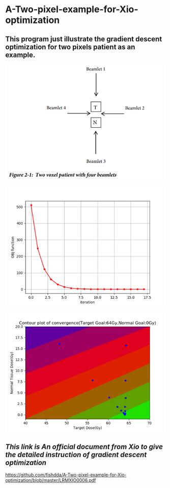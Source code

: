 # A-Two-pixel-example-for-Xio-optimization
## This program just illustrate the gradient descent optimization for two pixels patient as an example.

![alt text](https://github.com/fishdda/A-Two-pixel-example-for-Xio-optimization/blob/master/Fig3.PNG)

![alt text](https://github.com/fishdda/A-Two-pixel-example-for-Xio-optimization/blob/master/Figure_1.png)

![alt text](https://github.com/fishdda/A-Two-pixel-example-for-Xio-optimization/blob/master/Figure_2.png)

## *This link is An official document from Xio to give the detailed instruction of gradient descent optimization*
https://github.com/fishdda/A-Two-pixel-example-for-Xio-optimization/blob/master/LRMXIO0006.pdf
